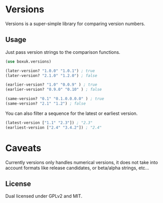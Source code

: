 
# Versions

Versions is a super-simple library for comparing version numbers.

## Usage

Just pass version strings to the comparison functions.

```clojure
(use boxuk.versions)

(later-version? "1.0.0" "1.0.1") ; true
(later-version? "2.1.0" "1.2.0") ; false

(earlier-version? "1.0" "0.0.9" ) ; true
(earlier-version? "0.9.0" "0.10" ) ; false

(same-version? "0.1" "0.1.0.0.0.0" ) ; true
(same-version? "2.1" "1.2") ; false
```

You can also filter a sequence for the latest or earliest version.

```clojure
(latest-version ["1.1" "2.3"]) ; "2.3"
(earliest-version ["2.4" "3.4.2"]) ; "2.4"
```

# Caveats

Currently versions only handles numerical versions, it does not take into
account formats like release candidates, or beta/alpha strings, etc...

## License

Dual licensed under GPLv2 and MIT.

